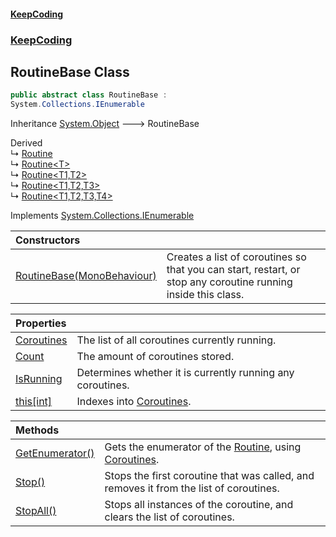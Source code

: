 #### [KeepCoding](index.md 'index')
### [KeepCoding](KeepCoding.md 'KeepCoding')
## RoutineBase Class
```csharp
public abstract class RoutineBase :
System.Collections.IEnumerable
```

Inheritance [System.Object](https://docs.microsoft.com/en-us/dotnet/api/System.Object 'System.Object') &#129106; RoutineBase  

Derived  
&#8627; [Routine](KeepCoding_Routine.md 'KeepCoding.Routine')  
&#8627; [Routine&lt;T&gt;](KeepCoding_Routine_T_.md 'KeepCoding.Routine&lt;T&gt;')  
&#8627; [Routine&lt;T1,T2&gt;](KeepCoding_Routine_T1_T2_.md 'KeepCoding.Routine&lt;T1,T2&gt;')  
&#8627; [Routine&lt;T1,T2,T3&gt;](KeepCoding_Routine_T1_T2_T3_.md 'KeepCoding.Routine&lt;T1,T2,T3&gt;')  
&#8627; [Routine&lt;T1,T2,T3,T4&gt;](KeepCoding_Routine_T1_T2_T3_T4_.md 'KeepCoding.Routine&lt;T1,T2,T3,T4&gt;')  

Implements [System.Collections.IEnumerable](https://docs.microsoft.com/en-us/dotnet/api/System.Collections.IEnumerable 'System.Collections.IEnumerable')  

| Constructors | |
| :--- | :--- |
| [RoutineBase(MonoBehaviour)](KeepCoding_RoutineBase_RoutineBase(MonoBehaviour).md 'KeepCoding.RoutineBase.RoutineBase(MonoBehaviour)') | Creates a list of coroutines so that you can start, restart, or stop any coroutine running inside this class.<br/> |

| Properties | |
| :--- | :--- |
| [Coroutines](KeepCoding_RoutineBase_Coroutines.md 'KeepCoding.RoutineBase.Coroutines') | The list of all coroutines currently running.<br/> |
| [Count](KeepCoding_RoutineBase_Count.md 'KeepCoding.RoutineBase.Count') | The amount of coroutines stored.<br/> |
| [IsRunning](KeepCoding_RoutineBase_IsRunning.md 'KeepCoding.RoutineBase.IsRunning') | Determines whether it is currently running any coroutines.<br/> |
| [this[int]](KeepCoding_RoutineBase_this_int_.md 'KeepCoding.RoutineBase.this[int]') | Indexes into [Coroutines](KeepCoding_RoutineBase_Coroutines.md 'KeepCoding.RoutineBase.Coroutines').<br/> |

| Methods | |
| :--- | :--- |
| [GetEnumerator()](KeepCoding_RoutineBase_GetEnumerator().md 'KeepCoding.RoutineBase.GetEnumerator()') | Gets the enumerator of the [Routine](KeepCoding_Routine.md 'KeepCoding.Routine'), using [Coroutines](KeepCoding_RoutineBase_Coroutines.md 'KeepCoding.RoutineBase.Coroutines').<br/> |
| [Stop()](KeepCoding_RoutineBase_Stop().md 'KeepCoding.RoutineBase.Stop()') | Stops the first coroutine that was called, and removes it from the list of coroutines.<br/> |
| [StopAll()](KeepCoding_RoutineBase_StopAll().md 'KeepCoding.RoutineBase.StopAll()') | Stops all instances of the coroutine, and clears the list of coroutines.<br/> |
